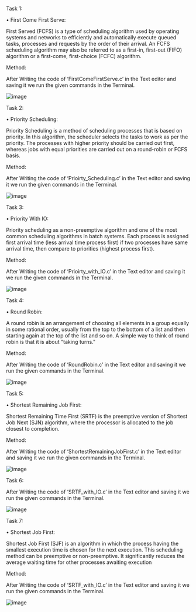 Task 1: 

•	First Come First Serve:

First Served (FCFS) is a type of scheduling algorithm used by operating systems and networks to efficiently and automatically execute queued tasks, processes and requests by the order of their arrival. An FCFS scheduling algorithm may also be referred to as a first-in, first-out (FIFO) algorithm or a first-come, first-choice (FCFC) algorithm.

Method:

After Writing the code of ‘FirstComeFirstServe.c’ in the Text editor and saving it we run the given commands in the Terminal.
 
![image](https://user-images.githubusercontent.com/75376557/205050953-9af4a05b-e43e-43e5-b35c-50c3e6d7fa59.png)

Task 2:

•	Priority Scheduling:

Priority Scheduling is a method of scheduling processes that is based on priority. In this algorithm, the scheduler selects the tasks to work as per the priority.
The processes with higher priority should be carried out first, whereas jobs with equal priorities are carried out on a round-robin or FCFS basis.

Method:

After Writing the code of ‘Prioirty_Scheduling.c’ in the Text editor and saving it we run the given commands in the Terminal.

 ![image](https://user-images.githubusercontent.com/75376557/205051015-e15ddc99-f450-4182-a6d5-8bce2f416555.png)

Task 3:

•	Priority With IO:

Priority scheduling as a non-preemptive algorithm and one of the most common scheduling algorithms in batch systems. Each process is assigned first arrival time (less arrival time process first) if two processes have same arrival time, then compare to priorities (highest process first).

Method:

After Writing the code of ‘Prioirty_with_IO.c’ in the Text editor and saving it we run the given commands in the Terminal.

 ![image](https://user-images.githubusercontent.com/75376557/205051070-0d09e3ee-03b8-478c-941a-2727b2e35ae7.png)

Task 4:

•	Round Robin:

A round robin is an arrangement of choosing all elements in a group equally in some rational order, usually from the top to the bottom of a list and then starting again at the top of the list and so on. A simple way to think of round robin is that it is about "taking turns."

Method:

After Writing the code of ‘RoundRobin.c’ in the Text editor and saving it we run the given commands in the Terminal.

 ![image](https://user-images.githubusercontent.com/75376557/205051119-44a68d26-fdf2-4dc4-9cc5-9367e3318cef.png)

Task 5:

•	Shortest Remaining Job First:

Shortest Remaining Time First (SRTF) is the preemptive version of Shortest Job Next (SJN) algorithm, where the processor is allocated to the job closest to completion. 

Method:

After Writing the code of ‘ShortestRemainingJobFirst.c’ in the Text editor and saving it we run the given commands in the Terminal.

![image](https://user-images.githubusercontent.com/75376557/205051173-8477054a-1948-48f9-b20e-cbda6bfb9ebb.png)

Task 6:

After Writing the code of ‘SRTF_with_IO.c’ in the Text editor and saving it we run the given commands in the Terminal.
 
![image](https://user-images.githubusercontent.com/75376557/205051203-2cef66dd-64d5-459d-b24f-0ef9e637346f.png)

Task 7:

•	Shortest Job First:

Shortest Job First (SJF) is an algorithm in which the process having the smallest execution time is chosen for the next execution. This scheduling method can be preemptive or non-preemptive. It significantly reduces the average waiting time for other processes awaiting execution

Method:

After Writing the code of ‘SRTF_with_IO.c’ in the Text editor and saving it we run the given commands in the Terminal.
 
![image](https://user-images.githubusercontent.com/75376557/205051243-796cc1ee-e829-4b2f-894f-8d06ea527998.png)
